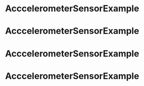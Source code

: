 # AcccelerometerSensorExample
# AcccelerometerSensorExample
# AcccelerometerSensorExample
# AcccelerometerSensorExample

